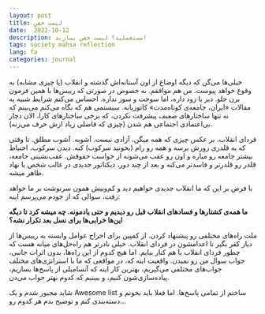 ```yaml
---
layout: post
title: لیست خفن
date:  2022-10-12
description: مستعصلید؟ لیست خفن بسازید!
tags: society mahsa reflection
lang: fa
categories: journal
---
```


خیلی‌ها می‌گن که دیگه اوضاع از اون آستانه‌اش گذشته و انقلاب (یا چیزی مشابه) به وقوع خواهد پیوست. من هم موافقم. به خصوص در صورتی که رییس‌ها با همین فرمون برن جلو. دیر یا زود داره، اما سوخت و سوز نداره. احساس می‌کنم شرایط شبیه به مقالات «ایران، جامعه‌ی کوتاه‌مدت» کاتوزیانه. سیستمی هم که نگاه می‌کنم می‌بینم که نه تنها ساختارهای ضعیف پیشرفت نکردن، که برخی ساختارهای کارا، الان دچار بی‌اعتمادی اجتماعی هم شدن (چیزی که فاضلی زیاد ازش حرف می‌زنه). 

فردای انقلاب، بر عکس چیزی که همه میگن، آزادی نیست. آشوبه. آشوب مطلق. تا وقتی که یه قلدری زورش برسه و همه‌ رو رام (بخونید سرکوب) کنه. دیدن سرکوب، احتیاط بیشتر جامعه‌ رو میاره و اون رو عقب می‌شونه از خواست حقوقش. عقب‌نشینی جامعه، قلدر رو قلدرتر و فاسدتر می‌کنه و بعد از چند دور، دیکتاتور جدیدی در غالب شخص یا نهاد ظاهر میشه.

با فرض بر این که ما انقلاب جدیدی خواهیم دید و کم‌وبیش همون سرنوشت بر ما خواهد رفت، سوالی که از خودم می‌پرسم اینه:

**ما همه‌ی کشتارها و فسادهای انقلاب قبل رو دیدیم و حتی یادمونه. چه میشه کرد تا دیگه این‌ها خرابی‌ها برای نسل بعد تکرار نشه؟**


ملت راه‌های مختلفی رو پیشنهاد کردن. از کمپین برای اخراج عوامل وابسته به رییس‌ها از دیار کفر بگیر تا اعدامشون در فردای انقلاب. خیلی نادرتر هم راه‌حل‌های میانه هست که چطور فردای انقلاب با هم کنار بیایم. اما هیچ کدوم از این راه‌ها، بدون اثرات جانبی، جواب سوال من رو نمیدن. واقعیت اینه که، در مواقعی که ما با استراتژی‌های مختلف جواب‌های مختلفی می‌گیریم، بهترین کار اینه که آنسامبلی از پاسخ‌ها بسازیم، پیاده‌سازی‌شون کنیم، و ببینیم که کدوم بهتر جواب می‌دن.

شاید مجبور شدم و یک Awesome list ساختم از تمامی پاسخ‌ها. اما فعلا باید بخونم و دسته‌بندی کنم و توضیح بدم هر کدوم رو...

